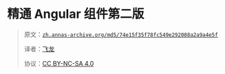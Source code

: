 # 精通 Angular 组件第二版

> 原文：[`zh.annas-archive.org/md5/74e15f35f78fc549e292088a2a9a4e5f`](https://zh.annas-archive.org/md5/74e15f35f78fc549e292088a2a9a4e5f)
> 
> 译者：[飞龙](https://github.com/wizardforcel)
> 
> 协议：[CC BY-NC-SA 4.0](http://creativecommons.org/licenses/by-nc-sa/4.0/)